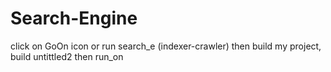 # Search-Engine
click on GoOn icon
or run search_e (indexer-crawler) then build my project, build untittled2 then run_on
